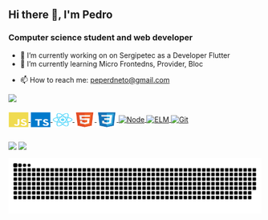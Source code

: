 ## Hi there 👋, I'm Pedro

### Computer science student and web developer
<!--**Pedro-rdn/Pedro-rdn** is a ✨ _special_ ✨ repository because its `README.md` (this file) appears on your GitHub profile.

Here are some ideas to get you started:
-->
- 🔭 I’m currently working on on Sergipetec as a  Developer Flutter
- 🌱 I’m currently learning Micro Frontedns, Provider, Bloc
<!-- - 👯 I’m looking to collaborate on ...
- 🤔 I’m looking for help with ...
- 💬 Ask me about ...  --> 
- 📫 How to reach me: peperdneto@gmail.com

<div>
  <a href="https://github.com/rafaballerini">
 <!-- <img height="180em" src="https://github-readme-stats.vercel.app/api?username=Pedro-rdn&show_icons=true&theme=dracula&include_all_commits=true&count_private=true"/>--> 
  <img height="180em" src="https://github-readme-stats.vercel.app/api/top-langs/?username=Pedro-rdn&layout=compact&langs_count=10&theme=dracula"/>
</div>
<div style="display: inline_block"><br>

  <img align="center" alt="Js" height="30" width="40" src="https://raw.githubusercontent.com/devicons/devicon/master/icons/javascript/javascript-plain.svg">
  <img align="center" alt="Ts" height="30" width="40" src="https://raw.githubusercontent.com/devicons/devicon/master/icons/typescript/typescript-plain.svg">
  <img align="center" alt="React" height="30" width="40" src="https://raw.githubusercontent.com/devicons/devicon/master/icons/react/react-original.svg">
  <img align="center" alt="HTML" height="30" width="40" src="https://raw.githubusercontent.com/devicons/devicon/master/icons/html5/html5-original.svg">
  <img align="center" alt="CSS" height="30" width="40" src="https://raw.githubusercontent.com/devicons/devicon/master/icons/css3/css3-original.svg">
  <img align="center" alt="Node" height="30" width="40" src="https://cdn.jsdelivr.net/gh/devicons/devicon/icons/nodejs/nodejs-original.svg">
  <img align="center" alt="ELM" height="30" width="40" src="https://cdn.jsdelivr.net/gh/devicons/devicon/icons/elm/elm-original.svg">
  <img align="center" alt="Git" height="30" width="40" src="https://cdn.jsdelivr.net/gh/devicons/devicon/icons/git/git-original.svg">
  
  
</div>
  
  ##
  
  <div> 
 <!-- <a href="https://discord.gg/G9GPg5SA75" target="_blank"><img src="https://img.shields.io/badge/Discord-7289DA?style=for-the-badge&logo=discord&logoColor=white" target="_blank"></a> --> 
  <a href = "mailto:peperdneto@gmail.com"><img src="https://img.shields.io/badge/-Gmail-%23333?style=for-the-badge&logo=gmail&logoColor=white" target="_blank"></a>
  <a href="https://www.linkedin.com/in/pedro-rodrigues-dantas-neto-962a461b1" target="_blank"><img src="https://img.shields.io/badge/-LinkedIn-%230077B5?style=for-the-badge&logo=linkedin&logoColor=white" target="_blank"></a> 
 
  ![Snake animation](https://github.com/Pedro-rdn/Pedro-rdn/blob/output/github-contribution-grid-snake.svg)
 
</div>
